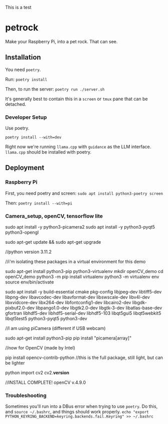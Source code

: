 
This is a test

# petrock
Make your Raspberry Pi, into a pet rock. That can see.

## Installation
You need `poetry`.

Run:
`poetry install`

Then, to run the server:
`poetry run ./server.sh`

It's generally best to contain this in a `screen` or `tmux` pane that can be detached.

### Developer Setup
Use poetry.

`poetry install --with=dev`

Right now we're running `llama.cpp` with `guidance` as the LLM interface. `llama.cpp` should be installed with poetry.

## Deployment

### Raspberry Pi
First, you need poetry and screen:
`sudo apt install python3-poetry screen`

Then:
`poetry install --with=pi`

### Camera_setup, openCV, tensorflow lite

sudo apt install -y python3-picamera2
sudo apt install -y python3-pyqt5 python3-opengl

sudo apt-get update && sudo apt-get upgrade 

//python version 3.11.2

//i'm isolating these packages in a virtual environment for this demo

sudo apt-get install python3-pip python3-virtualenv
mkdir openCV_demo
cd openCV_demo
python3 -m pip install virtualenv
python3 -m virtualenv env
source env/bin/activate

sudo apt install -y build-essential cmake pkg-config libjpeg-dev libtiff5-dev libpng-dev libavcodec-dev libavformat-dev libswscale-dev libv4l-dev libxvidcore-dev libx264-dev libfontconfig1-dev libcairo2-dev libgdk-pixbuf2.0-dev libpango1.0-dev libgtk2.0-dev libgtk-3-dev libatlas-base-dev gfortran libhdf5-dev libhdf5-serial-dev libhdf5-103 libqt5gui5 libqt5webkit5 libqt5test5 python3-pyqt5 python3-dev

//I am using piCamera (different if USB webcam)

sudo apt-get install python3-pip 
pip install "picamera[array]"

//now for OpenCV (made by Intel)

pip install opencv-contrib-python  //this is the full package, still light, but can be lighter

python
import cv2
cv2.__version__

//INSTALL COMPLETE! openCV v.4.9.0


### Troubleshooting
Sometimes you'll run into a DBus error when trying to use `poetry`. Do this, and `source ~/.bashrc`, and things should work properly.
`echo "export PYTHON_KEYRING_BACKEND=keyring.backends.fail.Keyring" >> ~/.bashrc`

